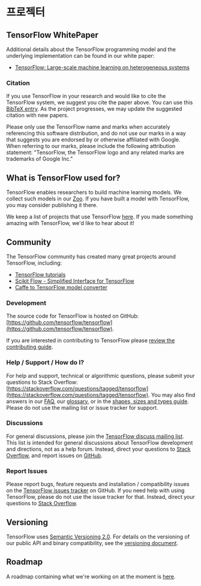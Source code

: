 # 프로젝터

## TensorFlow WhitePaper

Additional details about the TensorFlow programming model and the underlying implementation can be found in our white paper:

* [TensorFlow: Large-scale machine learning on heterogeneous systems](http://download.tensorflow.org/paper/whitepaper2015.pdf)

### Citation

If you use TensorFlow in your research and would like to cite the TensorFlow system, we suggest you cite the paper above. You can use this [BibTeX entry](../g3doc/resources/bib.md). As the project progresses, we may update the suggested citation with new papers.

Please only use the TensorFlow name and marks when accurately referencing this software distribution, and do not use our marks in a way that suggests you are endorsed by or otherwise affiliated with Google. When referring to our marks, please include the following attribution statement: "TensorFlow, the TensorFlow logo and any related marks are trademarks of Google Inc."

## What is TensorFlow used for?

TensorFlow enables researchers to build machine learning models. We collect such models in our [Zoo](https://github.com/tensorflow/models). If you have built a model with TensorFlow, you may consider publishing it there.

We keep a list of projects that use TensorFlow [here](../g3doc/resources/uses.md). If you made something amazing with TensorFlow, we'd like to hear about it!

## Community

The TensorFlow community has created many great projects around TensorFlow, including:

* [TensorFlow tutorials](https://github.com/pkmital/tensorflow\_tutorials)
* [Scikit Flow - Simplified Interface for TensorFlow](https://github.com/tensorflow/skflow)
* [Caffe to TensorFlow model converter](https://github.com/ethereon/caffe-tensorflow)

### Development

The source code for TensorFlow is hosted on GitHub: [https://github.com/tensorflow/tensorflow](https://github.com/tensorflow/tensorflow).

If you are interested in contributing to TensorFlow please [review the contributing guide](https://github.com/tensorflow/tensorflow/blob/master/CONTRIBUTING.md).

### Help / Support / How do I?

For help and support, technical or algorithmic questions, please submit your questions to Stack Overflow: [https://stackoverflow.com/questions/tagged/tensorflow](https://stackoverflow.com/questions/tagged/tensorflow). You may also find answers in our [FAQ](../g3doc/resources/faq.md), our [glossary](../g3doc/resources/glossary.md), or in the [shapes, sizes and types guide](../g3doc/resources/dims\_types.md). Please do not use the mailing list or issue tracker for support.

### Discussions

For general discussions, please join the [TensorFlow discuss mailing list](https://groups.google.com/a/tensorflow.org/d/forum/discuss). This list is intended for general discussions about TensorFlow development and directions, not as a help forum. Instead, direct your questions to [Stack Overflow](https://stackoverflow.com/questions/tagged/tensorflow), and report issues on [GitHub](https://github.com/tensorflow/tensorflow/issues).

### Report Issues

Please report bugs, feature requests and installation / compatibility issues on the [TensorFlow issues tracker](https://github.com/tensorflow/tensorflow/issues) on GitHub. If you need help with using TensorFlow, please do not use the issue tracker for that. Instead, direct your questions to [Stack Overflow](https://stackoverflow.com/questions/tagged/tensorflow).

## Versioning

TensorFlow uses [Semantic Versioning 2.0](http://semver.org). For details on the versioning of our public API and binary compatibility, see the [versioning document](../g3doc/resources/versions.md).

## Roadmap

A roadmap containing what we're working on at the moment is [here](../g3doc/resources/roadmap.md).
